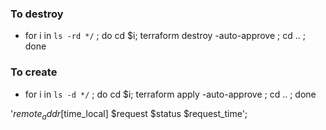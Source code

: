 ### To destroy
* for i in `ls -rd */` ; do cd $i; terraform destroy -auto-approve ; cd .. ; done
### To create
* for i in `ls -d */` ; do cd $i; terraform apply -auto-approve ; cd .. ; done

 '$remote_addr [$time_local] $request $status $request_time';